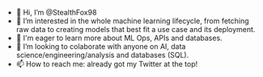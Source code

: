 - 👋 Hi, I’m @StealthFox98
- 👀 I’m interested in the whole machine learning lifecycle, from fetching raw data to creating models that best fit a use case and its deployment.
- 🌱 I'm eager to learn more about ML Ops, APIs and databases.
- 💞️ I’m looking to colaborate with anyone on AI, data science/engineering/analysis and databases (SQL).
- 📫 How to reach me: already got my Twitter at the top!

<!---
StealthFox98/StealthFox98 is a ✨ special ✨ repository because its `README.md` (this file) appears on your GitHub profile.
You can click the Preview link to take a look at your changes.
--->
